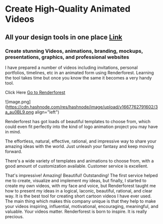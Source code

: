 # Create High-Quality Animated Videos

## All your design tools in one place [Link](https://www.renderforest.com/#Videos)

### Create stunning Videos, animations, branding, mockups, presentations, graphics, and professional websites

I have prepared a number of videos including invitations, personal portfolios, timelines, etc in an animated form using Renderforest. Learning the tool takes time but once you know the same it becomes a very handy tool.

Click Here
[Go to Renderforest ](https://www.renderforest.com/)

![image.png](https://cdn.hashnode.com/res/hashnode/image/upload/v1667762791602/3a_au0BL9.png align="left")

Renderforest has got loads of beautiful templates to choose from, which could even fit perfectly into the kind of logo animation project you may have in mind.

The effortless, natural, effective, rational, and impressive way to share your amazing ideas with the world. Just unleash your fantasy and keep moving forward.

There's a wide variety of templates and animations to choose from, with a good amount of customization available. Customer service is excellent.

That's impressive! Amazing! Beautiful! Outstanding! The first service helped me to create, visualize and implement my ideas, but finally, I started to create my own videos, with my face and voice, but Renderforest taught me how to present my ideas in a logical, laconic, beautiful, rational, and clear way. It is the best tool for creating short cartoon videos I have ever used. The main thing which makes this company unique is that they help to make your videos inspiring, influential, motivational, encouraging, meaningful, and valuable. Your videos matter. Renderforest is born to inspire. It is really precious.